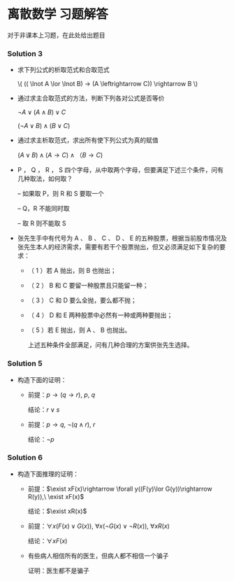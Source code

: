 # 离散数学 习题解答

对于非课本上习题，在此处给出题目

### Solution 3

* 求下列公式的析取范式和合取范式

  \\( (( \lnot A \lor \lnot B) → (A \leftrightarrow C)) \rightarrow B \\)

* 通过求主合取范式的方法，判断下列各对公式是否等价

  $\lnot A \lor (A \land B) \lor C$

  $(\lnot A \lor B) \land (B \lor C)$ 

* 通过求主析取范式，求出所有使下列公式为真的赋值

  $(A\lor B) \land (A \rightarrow C) \land （B \rightarrow C)$

* P ， Q ， R ， S 四个字母，从中取两个字母，但要满足下述三个条件，问有几种取法，如何取？

  – 如果取 P，则 R 和 S 要取一个

  – Q，R 不能同时取

  – 取 R 则不能取 S

* 张先生手中有代号为 A 、 B 、 C 、 D 、 E 的五种股票，根据当前股市情况及张先生本人的经济需求，需要有若干个股票抛出，但又必须满足如下复杂的要求：

  - （ 1 ）若 A 抛出，则 B 也抛出；

  - （ 2 ） B 和 C 要留一种股票且只能留一种；

  - （ 3 ） C 和 D 要么全抛，要么都不抛；

  - （ 4 ） D 和 E 两种股票中必然有一种或两种要抛出；

  - （ 5 ）若 E 抛出，则 A 、 B 也抛出。

    上述五种条件全部满足，问有几种合理的方案供张先生选择。

### Solution 5

* 构造下面的证明：

  * 前提：$p \rightarrow (q \rightarrow r),\ p,\ q$

    结论：$r \lor s$

  * 前提：$p \rightarrow q,\ \lnot(q \land r), \ r$

    结论：$\lnot p$

### Solution 6

* 构造下面推理的证明：

  * 前提：$\exist xF(x)\rightarrow \forall y((F(y)\lor G(y))\rightarrow R(y)),\ \exist xF(x)$

    结论：$\exist xR(x)$

  * 前提：$\forall x(F(x) \lor G(x)),\ \forall x(\lnot G(x)\lor \lnot R(x)),\ \forall xR(x)$

    结论：$\forall xF(x)$

  * 有些病人相信所有的医生，但病人都不相信一个骗子

    证明：医生都不是骗子